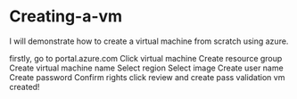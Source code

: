 # Creating-a-vm
I will demonstrate how to create a virtual machine from scratch using azure.

firstly, go to portal.azure.com
Click virtual machine
Create resource group
Create virtual machine name
Select region
Select image
Create user name
Create password
Confirm rights
click review and create 
pass validation
vm created!

